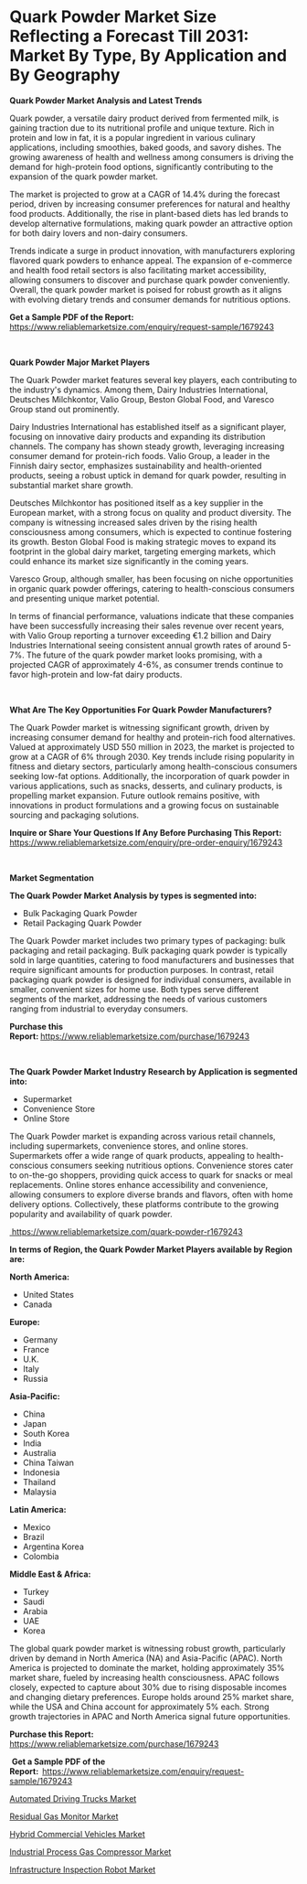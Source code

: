 <p><h1>Quark Powder Market Size Reflecting a Forecast Till 2031: Market By Type, By Application and By Geography</h1></p><p><strong>Quark Powder Market Analysis and Latest Trends</strong></p>
<p><p>Quark powder, a versatile dairy product derived from fermented milk, is gaining traction due to its nutritional profile and unique texture. Rich in protein and low in fat, it is a popular ingredient in various culinary applications, including smoothies, baked goods, and savory dishes. The growing awareness of health and wellness among consumers is driving the demand for high-protein food options, significantly contributing to the expansion of the quark powder market.</p><p>The market is projected to grow at a CAGR of 14.4% during the forecast period, driven by increasing consumer preferences for natural and healthy food products. Additionally, the rise in plant-based diets has led brands to develop alternative formulations, making quark powder an attractive option for both dairy lovers and non-dairy consumers. </p><p>Trends indicate a surge in product innovation, with manufacturers exploring flavored quark powders to enhance appeal. The expansion of e-commerce and health food retail sectors is also facilitating market accessibility, allowing consumers to discover and purchase quark powder conveniently. Overall, the quark powder market is poised for robust growth as it aligns with evolving dietary trends and consumer demands for nutritious options.</p></p>
<p><strong>Get a Sample PDF of the Report:&nbsp;</strong> <a href="https://www.reliablemarketsize.com/enquiry/request-sample/1679243?utm_campaign=1259&utm_medium=2&utm_source=Github&utm_content=ia&utm_term=12102024&utm_id=quark-powder">https://www.reliablemarketsize.com/enquiry/request-sample/1679243</a></p>
<p>&nbsp;</p>
<p><strong>Quark Powder Major Market Players</strong></p>
<p><p>The Quark Powder market features several key players, each contributing to the industry's dynamics. Among them, Dairy Industries International, Deutsches Milchkontor, Valio Group, Beston Global Food, and Varesco Group stand out prominently.</p><p>Dairy Industries International has established itself as a significant player, focusing on innovative dairy products and expanding its distribution channels. The company has shown steady growth, leveraging increasing consumer demand for protein-rich foods. Valio Group, a leader in the Finnish dairy sector, emphasizes sustainability and health-oriented products, seeing a robust uptick in demand for quark powder, resulting in substantial market share growth. </p><p>Deutsches Milchkontor has positioned itself as a key supplier in the European market, with a strong focus on quality and product diversity. The company is witnessing increased sales driven by the rising health consciousness among consumers, which is expected to continue fostering its growth. Beston Global Food is making strategic moves to expand its footprint in the global dairy market, targeting emerging markets, which could enhance its market size significantly in the coming years.</p><p>Varesco Group, although smaller, has been focusing on niche opportunities in organic quark powder offerings, catering to health-conscious consumers and presenting unique market potential. </p><p>In terms of financial performance, valuations indicate that these companies have been successfully increasing their sales revenue over recent years, with Valio Group reporting a turnover exceeding €1.2 billion and Dairy Industries International seeing consistent annual growth rates of around 5-7%. The future of the quark powder market looks promising, with a projected CAGR of approximately 4-6%, as consumer trends continue to favor high-protein and low-fat dairy products.</p></p>
<p>&nbsp;</p>
<p><strong>What Are The Key Opportunities For Quark Powder Manufacturers?</strong></p>
<p><p>The Quark Powder market is witnessing significant growth, driven by increasing consumer demand for healthy and protein-rich food alternatives. Valued at approximately USD 550 million in 2023, the market is projected to grow at a CAGR of 6% through 2030. Key trends include rising popularity in fitness and dietary sectors, particularly among health-conscious consumers seeking low-fat options. Additionally, the incorporation of quark powder in various applications, such as snacks, desserts, and culinary products, is propelling market expansion. Future outlook remains positive, with innovations in product formulations and a growing focus on sustainable sourcing and packaging solutions.</p></p>
<p><strong>Inquire or Share Your Questions If Any Before Purchasing This Report:</strong> <a href="https://www.reliablemarketsize.com/enquiry/pre-order-enquiry/1679243?utm_campaign=1259&utm_medium=2&utm_source=Github&utm_content=ia&utm_term=12102024&utm_id=quark-powder">https://www.reliablemarketsize.com/enquiry/pre-order-enquiry/1679243</a></p>
<p>&nbsp;</p>
<p><strong>Market Segmentation</strong></p>
<p><strong>The Quark Powder Market Analysis by types is segmented into:</strong></p>
<p><ul><li>Bulk Packaging Quark Powder</li><li>Retail Packaging Quark Powder</li></ul></p>
<p><p>The Quark Powder market includes two primary types of packaging: bulk packaging and retail packaging. Bulk packaging quark powder is typically sold in large quantities, catering to food manufacturers and businesses that require significant amounts for production purposes. In contrast, retail packaging quark powder is designed for individual consumers, available in smaller, convenient sizes for home use. Both types serve different segments of the market, addressing the needs of various customers ranging from industrial to everyday consumers.</p></p>
<p><strong>Purchase this Report:&nbsp;</strong><a href="https://www.reliablemarketsize.com/purchase/1679243?utm_campaign=1259&utm_medium=2&utm_source=Github&utm_content=ia&utm_term=12102024&utm_id=quark-powder">https://www.reliablemarketsize.com/purchase/1679243</a></p>
<p>&nbsp;</p>
<p><strong>The Quark Powder Market Industry Research by Application is segmented into:</strong></p>
<p><ul><li>Supermarket</li><li>Convenience Store</li><li>Online Store</li></ul></p>
<p><p>The Quark Powder market is expanding across various retail channels, including supermarkets, convenience stores, and online stores. Supermarkets offer a wide range of quark products, appealing to health-conscious consumers seeking nutritious options. Convenience stores cater to on-the-go shoppers, providing quick access to quark for snacks or meal replacements. Online stores enhance accessibility and convenience, allowing consumers to explore diverse brands and flavors, often with home delivery options. Collectively, these platforms contribute to the growing popularity and availability of quark powder.</p></p>
<p><a href="https://www.reliablemarketsize.com/quark-powder-r1679243?utm_campaign=1259&utm_medium=2&utm_source=Github&utm_content=ia&utm_term=12102024&utm_id=quark-powder">&nbsp;https://www.reliablemarketsize.com/quark-powder-r1679243</a></p>
<p><strong>In terms of Region, the Quark Powder Market Players available by Region are:</strong></p>
<p>
    <p> <strong> North America: </strong>
        <ul>
            <li>United States</li>
            <li>Canada</li>
        </ul>
        </p> 
    <p> <strong> Europe: </strong>
        <ul>
            <li>Germany</li>
            <li>France</li>
            <li>U.K.</li>
            <li>Italy</li>
            <li>Russia</li>
        </ul>
        </p> 
    <p> <strong> Asia-Pacific: </strong>
        <ul>
            <li>China</li>
            <li>Japan</li>
            <li>South Korea</li>
            <li>India</li>
            <li>Australia</li>
            <li>China Taiwan</li>
            <li>Indonesia</li>
            <li>Thailand</li>
            <li>Malaysia</li>
        </ul>
        </p> 
    <p> <strong> Latin America: </strong>
        <ul>
            <li>Mexico</li>
            <li>Brazil</li>
            <li>Argentina Korea</li>
            <li>Colombia</li>
        </ul>
        </p> 
    <p> <strong> Middle East & Africa: </strong>
        <ul>
            <li>Turkey</li>
            <li>Saudi</li>
            <li>Arabia</li>
            <li>UAE</li>
            <li>Korea</li>
        </ul>
    </p>
    </p>
<p><p>The global quark powder market is witnessing robust growth, particularly driven by demand in North America (NA) and Asia-Pacific (APAC). North America is projected to dominate the market, holding approximately 35% market share, fueled by increasing health consciousness. APAC follows closely, expected to capture about 30% due to rising disposable incomes and changing dietary preferences. Europe holds around 25% market share, while the USA and China account for approximately 5% each. Strong growth trajectories in APAC and North America signal future opportunities.</p></p>
<p><strong>Purchase this Report: </strong><a href="https://www.reliablemarketsize.com/purchase/1679243?utm_campaign=1259&utm_medium=2&utm_source=Github&utm_content=ia&utm_term=12102024&utm_id=quark-powder">https://www.reliablemarketsize.com/purchase/1679243</a></p>
<p>&nbsp;<strong>Get a Sample PDF of the Report:&nbsp;&nbsp;</strong><a href="https://www.reliablemarketsize.com/enquiry/request-sample/1679243?utm_campaign=1259&utm_medium=2&utm_source=Github&utm_content=ia&utm_term=12102024&utm_id=quark-powder">https://www.reliablemarketsize.com/enquiry/request-sample/1679243</a></p>
<p><strong></strong></p>
<p><p><a href="https://github.com/sirenazorzi6lw/Market-Research-Report-List-1/blob/main/automated-driving-trucks-market.md?utm_campaign=1259&utm_medium=2&utm_source=Github&utm_content=ia&utm_term=12102024&utm_id=quark-powder">Automated Driving Trucks Market</a></p><p><a href="https://www.linkedin.com/pulse/residual-gas-monitor-market-evolution-key-trends-regional-dynamics-cobef?utm_campaign=1259&utm_medium=2&utm_source=Github&utm_content=ia&utm_term=12102024&utm_id=quark-powder">Residual Gas Monitor Market</a></p><p><a href="https://github.com/mabutironaldo/Market-Research-Report-List-6/blob/main/hybrid-commercial-vehicles-market.md?utm_campaign=1259&utm_medium=2&utm_source=Github&utm_content=ia&utm_term=12102024&utm_id=quark-powder">Hybrid Commercial Vehicles Market</a></p><p><a href="https://www.linkedin.com/pulse/regional-adaptations-global-industrial-process-gas-compressor-5a1oc?utm_campaign=1259&utm_medium=2&utm_source=Github&utm_content=ia&utm_term=12102024&utm_id=quark-powder">Industrial Process Gas Compressor Market</a></p><p><a href="https://www.linkedin.com/pulse/infrastructure-inspection-robot-market-share-size-trends-tngxc?utm_campaign=1259&utm_medium=2&utm_source=Github&utm_content=ia&utm_term=12102024&utm_id=quark-powder">Infrastructure Inspection Robot Market</a></p></p>